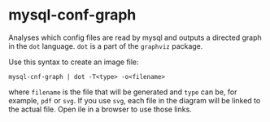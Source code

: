 # mysql-conf-graph

Analyses which config files are read by mysql and outputs a directed graph in the `dot` language.
`dot` is a part of the `graphviz` package.

Use this syntax to create an image file:

    mysql-cnf-graph | dot -T<type> -o<filename>

where `filename` is the file that will be generated and `type` can be, for example, `pdf` or `svg`.
If you use `svg`, each file in the diagram will be linked to the actual file. Open ile in a browser to use those links.

